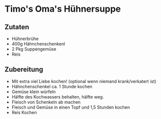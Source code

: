 # Timo's Oma's Hühnersuppe 
## Zutaten
- Hühnerbrühe 
- 400g Hähnchenschenkenl 
- 2 Pkg Suppengemüse 
- Reis
## Zubereitung
- Mit extra viel Liebe kochen! (optional wenn niemand krank/verkatert ist) 
- Hähnchenschenkel ca. 1 Stunde kochen 
- Gemüse klein würfeln 
- Hälfte des Kochwassers behalten, hälfte weg. 
- Fleisch von Schenkeln ab machen 
- Fleisch und Gemüse in einen Topf und 1,5 Stunden kochen 
- Reis Kochen 
